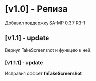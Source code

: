 # [v1.0] - Релиза
Добавил поддержку SA-MP 0.3.7 R3-1

## [v1.1] - update
Вернул TakeScreenshot и функцию к ней. 

### [v1.1.1] - update
Исправил оффсет __fnTakeScreenshot__